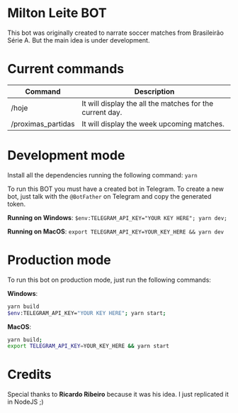 # Milton Leite BOT

This bot was originally created to narrate soccer matches from Brasileirão Série A. But the main idea is under development.

# Current commands

| Command            | Description                                              |
| ------------------ | -------------------------------------------------------- |
| /hoje              | It will display the all the matches for the current day. |
| /proximas_partidas | It will display the week upcoming matches.               |

# Development mode

Install all the dependencies running the following command:
`yarn`

To run this BOT you must have a created bot in Telegram. To create a new bot, just talk with the `@BotFather` on Telegram and copy the generated token.

**Running on Windows**:
`$env:TELEGRAM_API_KEY="YOUR KEY HERE"; yarn dev;`

**Running on MacOS**:
`export TELEGRAM_API_KEY=YOUR_KEY_HERE && yarn dev`

# Production mode

To run this bot on production mode, just run the following commands:

**Windows**:

```sh
yarn build
$env:TELEGRAM_API_KEY="YOUR KEY HERE"; yarn start;
```

**MacOS**:

```sh
yarn build;
export TELEGRAM_API_KEY=YOUR_KEY_HERE && yarn start
```

# Credits

Special thanks to **Ricardo Ribeiro** because it was his idea. I just replicated it in NodeJS ;)
